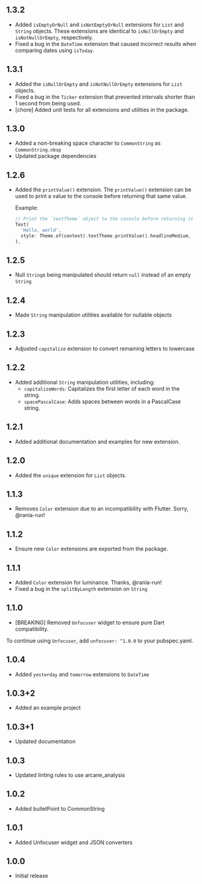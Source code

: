 ## 1.3.2

- Added `isEmptyOrNull` and `isNotEmptyOrNull` extensions for `List` and `String` objects. These extensions are identical to `isNullOrEmpty` and `isNotNullOrEmpty`, respectively.
- Fixed a bug in the `DateTime` extension that caused incorrect results when comparing dates using `isToday`.

## 1.3.1

- Added the `isNullOrEmpty` and `isNotNullOrEmpty` extensions for `List` objects.
- Fixed a bug in the `Ticker` extension that prevented intervals shorter than 1 second from being used.
- [chore] Added unit tests for all extensions and utilities in the package.

## 1.3.0

- Added a non-breaking space character to `CommonString` as `CommonString.nbsp`
- Updated package dependencies

## 1.2.6

- Added the `printValue()` extension.
  The `printValue()` extension can be used to print a value to the console
  before returning that same value.

  Example:

  ```dart
  // Print the `textTheme` object to the console before returning it
  Text(
    'Hello, world',
    style: Theme.of(context).textTheme.printValue().headlineMedium,
  ),
  ```

## 1.2.5

- Null `String`s being manipulated should return `null` instead of an empty `String`

## 1.2.4

- Made `String` manipulation utilities available for nullable objects

## 1.2.3

- Adjusted `capitalize` extension to convert remaining letters to lowercase

## 1.2.2

- Added additional `String` manipulation utilities, including:
  - `capitalizeWords`: Capitalizes the first letter of each word in the string.
  - `spacePascalCase`: Adds spaces between words in a PascalCase string.

## 1.2.1

- Added additional documentation and examples for new extension.

## 1.2.0

- Added the `unique` extension for `List` objects.

## 1.1.3

- Removes `Color` extension due to an incompatibility with Flutter. Sorry, @rania-run!

## 1.1.2

- Ensure new `Color` extensions are exported from the package.

## 1.1.1

- Added `Color` extension for luminance. Thanks, @rania-run!
- Fixed a bug in the `splitByLength` extension on `String`

## 1.1.0

- [BREAKING] Removed `Unfocuser` widget to ensure pure Dart compatibility.

To continue using `Unfocuser`, add `unfocuser: ^1.0.0` to your pubspec.yaml.

## 1.0.4

- Added `yesterday` and `tomorrow` extensions to `DateTime`

## 1.0.3+2

- Added an example project

## 1.0.3+1

- Updated documentation

## 1.0.3

- Updated linting rules to use arcane_analysis

## 1.0.2

- Added bulletPoint to CommonString

## 1.0.1

- Added Unfocuser widget and JSON converters

## 1.0.0

- Initial release
